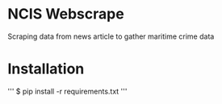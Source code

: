# NCIS Webscrape

Scraping data from news article to gather maritime crime data

# Installation

'''
$ pip install -r requirements.txt
'''
